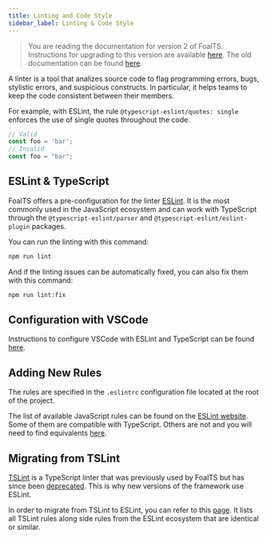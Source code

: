 ```yaml
---
title: Linting and Code Style
sidebar_label: Linting & Code Style
---
```


> You are reading the documentation for version 2 of FoalTS. Instructions for upgrading to this version are available [here](../upgrade-to-v2/README.md). The old documentation can be found [here](https://foalts.org/docs/1.x/).

A linter is a tool that analizes source code to flag programming errors, bugs, stylistic errors, and suspicious constructs. In particular, it helps teams to keep the code consistent between their members.

For example, with ESLint, the rule `@typescript-eslint/quotes: single` enforces the use of single quotes throughout the code.

```typescript
// Valid
const foo = 'bar';
// Invalid
const foo = "bar";
```

## ESLint & TypeScript

FoalTS offers a pre-configuration for the linter [ESLint](https://eslint.org/). It is the most commonly used in the JavaScript ecosystem and can work with TypeScript through the `@typescript-eslint/parser` and `@typescript-eslint/eslint-plugin` packages.

You can run the linting with this command:
```sh
npm run lint
```

And if the linting issues can be automatically fixed, you can also fix them with this command:
```sh
npm run lint:fix
```


## Configuration with VSCode

Instructions to configure VSCode with ESLint and TypeScript can be found [here](./vscode.md).

## Adding New Rules

The rules are specified in the `.eslintrc` configuration file located at the root of the project.

The list of available JavaScript rules can be found on the [ESLint website](https://eslint.org/docs/rules/). Some of them are compatible with TypeScript. Others are not and you will need to find equivalents [here](https://github.com/typescript-eslint/typescript-eslint/tree/master/packages/eslint-plugin#supported-rules).

## Migrating from TSLint

[TSLint](https://palantir.github.io/tslint/) is a TypeScript linter that was previously used by FoalTS but has since been [deprecated](https://medium.com/palantir/tslint-in-2019-1a144c2317a9). This is why new versions of the framework use ESLint.

In order to migrate from TSLint to ESLint, you can refer to this [page](https://github.com/typescript-eslint/typescript-eslint/blob/master/packages/eslint-plugin/ROADMAP.md). It lists all TSLint rules along side rules from the ESLint ecosystem that are identical or similar.